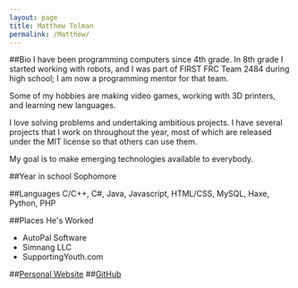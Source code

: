 ```yaml
---
layout: page
title: Matthew Tolman
permalink: /Matthew/
---
```

##Bio
I have been programming computers since 4th grade. In 8th grade I started working with robots, and I was part of FIRST FRC Team 2484 during high school; I am now a programming mentor for that team.

Some of my hobbies are making video games, working with 3D printers, and learning new languages.

I love solving problems and undertaking ambitious projects. I have several projects that I work on throughout the year, most of which are released under the MIT license so that others can use them.

My goal is to make emerging technologies available to everybody.

##Year in school
Sophomore

##Languages
C/C++, C#, Java, Javascript, HTML/CSS, MySQL, Haxe, Python, PHP

##Places He's Worked
- AutoPal Software
- Simnang LLC
- SupportingYouth.com

##[Personal Website](http://tofusoftware.com/)
##[GitHub](https://github.com/tofurama3000)
